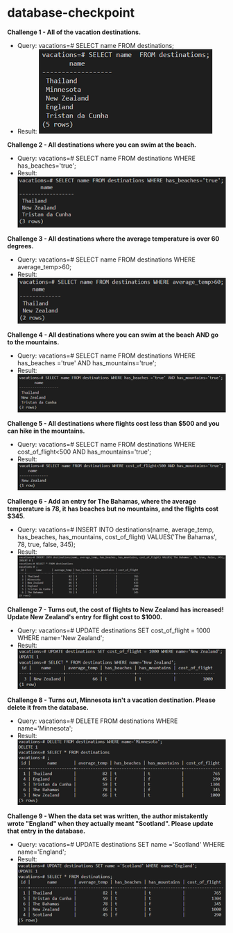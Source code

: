 # database-checkpoint

**Challenge 1 - All of the vacation destinations.**

  * Query: vacations=# SELECT name  FROM destinations;
  * Result: ![](./result_images/Challenge1.PNG)

**Challenge 2 - All destinations where you can swim at the beach.**
  * Query: vacations=# SELECT name FROM destinations WHERE has_beaches='true';
  * Result: ![](./result_images/Challenge2.PNG)

**Challenge 3 - All destinations where the average temperature is over 60 degrees.**
  * Query: vacations=# SELECT name FROM destinations WHERE average_temp>60;
  * Result: ![](./result_images/Challenge3.PNG)

**Challenge 4 - All destinations where you can swim at the beach AND go to the mountains.**
  * Query: vacations=# SELECT name FROM destinations WHERE has_beaches ='true' AND has_mountains='true';
  * Result: ![](./result_images/Challenge4.PNG)

**Challenge 5 - All destinations where flights cost less than $500 and you can hike in the mountains.**
  * Query: vacations=# SELECT name FROM destinations WHERE cost_of_flight<500 AND has_mountains='true';
  * Result: ![](./result_images/Challenge5.PNG)

**Challenge 6 - Add an entry for The Bahamas, where the average temperature is 78, it has beaches but no mountains, and the flights cost $345.**
  * Query: vacations=# INSERT INTO destinations(name, average_temp, has_beaches, has_mountains, cost_of_flight) VALUES('The Bahamas', 78, true, false, 345);
  * Result: ![](./result_images/Challenge6.PNG)

**Challenge 7 - Turns out, the cost of flights to New Zealand has increased! Update New Zealand's entry for flight cost to $1000.**
  * Query: vacations=# UPDATE destinations SET cost_of_flight = 1000 WHERE name='New Zealand';
  * Result: ![](./result_images/Challenge7.PNG)

**Challenge 8 - Turns out, Minnesota isn't a vacation destination. Please delete it from the database.**
  * Query: vacations=# DELETE FROM destinations WHERE name='Minnesota';
  * Result: ![](./result_images/Challenge8.PNG)

**Challenge 9 - When the data set was written, the author mistakently wrote "England" when they actually meant "Scotland". Please update that entry in the database.**
  * Query: vacations=# UPDATE destinations SET name ='Scotland' WHERE name='England';
  * Result: ![](./result_images/Challenge9.PNG)